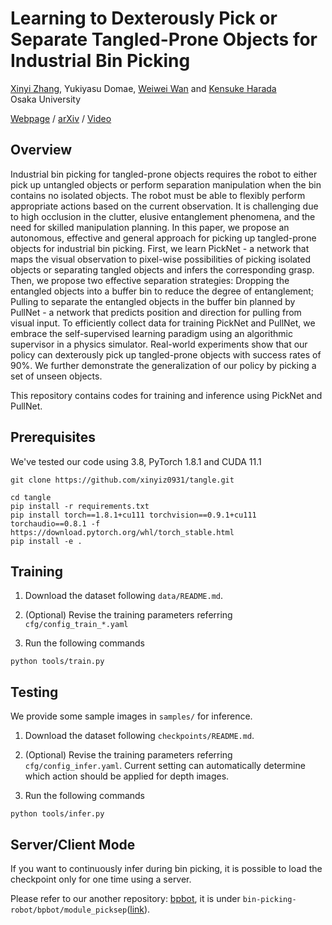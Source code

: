 # Learning to Dexterously Pick or Separate Tangled-Prone Objects for Industrial Bin Picking

[Xinyi Zhang](http://xinyiz0931.github.io), Yukiyasu Domae, [Weiwei Wan](https://wanweiwei07.github.io/) and [Kensuke Harada](https://www.roboticmanipulation.org/members2/kensuke-harada/)      
Osaka University

[Webpage](http://xinyiz0931.github.io/tangle) / [arXiv](https://arxiv.org/abs/2302.08152) / [Video](https://youtu.be/O0y-Scp4wqY)  

## Overview  

<!-- ![teaser](image/harness_picking.jpg)  -->
Industrial bin picking for tangled-prone objects requires the robot to either pick up untangled objects or perform separation manipulation when the bin contains no isolated objects. The robot must be able to flexibly perform appropriate actions based on the current observation. It is challenging due to high occlusion in the clutter, elusive entanglement phenomena, and the need for skilled manipulation planning. In this paper, we propose an autonomous, effective and general approach for picking up tangled-prone objects for industrial bin picking. First, we learn PickNet - a network that maps the visual observation to pixel-wise possibilities of picking isolated objects or separating tangled objects and infers the corresponding grasp. Then, we propose two effective separation strategies: Dropping the entangled objects into a buffer bin to reduce the degree of entanglement; Pulling to separate the entangled objects in the buffer bin planned by PullNet - a network that predicts position and direction for pulling from visual input. To efficiently collect data for training PickNet and PullNet, we embrace the self-supervised learning paradigm using an algorithmic supervisor in a physics simulator. Real-world experiments show that our policy can dexterously pick up tangled-prone objects with success rates of 90%. We further demonstrate the generalization of our policy by picking a set of unseen objects.

This repository contains codes for training and inference using PickNet and PullNet. 

## Prerequisites

We've tested our code using 3.8, PyTorch 1.8.1 and CUDA 11.1

```
git clone https://github.com/xinyiz0931/tangle.git
```
```
cd tangle
pip install -r requirements.txt
pip install torch==1.8.1+cu111 torchvision==0.9.1+cu111 torchaudio==0.8.1 -f https://download.pytorch.org/whl/torch_stable.html
pip install -e .
```

## Training

1. Download the dataset following `data/README.md`. 

2. (Optional) Revise the training parameters referring `cfg/config_train_*.yaml`

3. Run the following commands

```
python tools/train.py
```


## Testing

We provide some sample images in `samples/` for inference. 

1. Download the dataset following `checkpoints/README.md`. 

2. (Optional) Revise the training parameters referring `cfg/config_infer.yaml`. Current setting can automatically determine which action should be applied for depth images.  

3. Run the following commands

```
python tools/infer.py
```


## Server/Client Mode

If you want to continuously infer during bin picking, it is possible to load the checkpoint only for one time using a server. 

Please refer to our another repository: [bpbot](https://github.com/xinyiz0931/bin-picking-robot), it is under `bin-picking-robot/bpbot/module_picksep`([link](https://github.com/xinyiz0931/bin-picking-robot/tree/master/bpbot/module_picksep)). 

